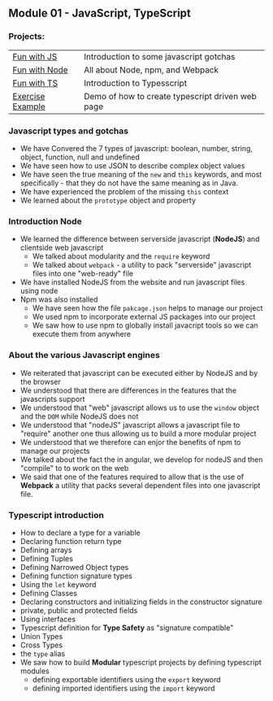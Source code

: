 ## Module 01 - JavaScript, TypeScript
### Projects:
|     |     |
| --- | --- |
| [Fun with JS](fun-with-js/) | Introduction to some javascript gotchas | 
| [Fun with Node](fun-with-node) | All about Node, npm, and Webpack |
| [Fun with TS](fun-with-ts/) | Introduction to Typesscript |
| [Exercise Example](exercise-example/) | Demo of how to create typescript driven web page |

### Javascript types and gotchas
* We have Convered the 7 types of javascript: boolean, number, string, object, function, null and undefined
* We have seen how to use JSON to describe complex object values
* We have seen the true meaning of the `new` and `this` keywords, and most specifically - that they do not have the same meaning as in Java.
* We have experienced the problem of the missing `this` context
* We learned about the `prototype` object and property

### Introduction Node
* We learned the difference between serverside javascript (**NodeJS**) and clientside web javascript
  * We talked about modularity and the `require` keyword
  * We talked about `webpack`  - a utility to pack "serverside" javascript files into one "web-ready" file
* We have installed NodeJS from the website and run javascript files using node
* Npm was also installed
    * We have seen how the file `pakcage.json` helps to manage our project
    * We used npm to incorporate external JS packages into our project
    * We saw how to use npm to globally install javacript tools so we can execute them from anywhere

### About the various Javascript engines
* We reiterated that javascript can be executed either by NodeJS and by the browser
* We understood that there are differences in the features that the javascripts support
* We understood that "web" javascript allows us to use the `window` object and the `DOM` while NodeJS does not
* We understood that "nodeJS" javascript allows a javascript file to "require" another one thus allowing us to build a more modular project
* We understood that we therefore can enjor the benefits of npm to manage our projects
* We talked about the fact the in angular, we develop for nodeJS and then "compile" to to work on the web
* We said that one of the features required to allow that is the use of **Webpack** a utility that packs several dependent files into one javascript file.

### Typescript introduction
* How to declare a type for a variable
* Declaring function return type
* Defining arrays
* Defining Tuples
* Defining Narrowed Object types
* Defining function signature types
* Using the `let` keyword
* Defining Classes
* Declaring constructors and initializing fields in the constructor signature
* private, public and protected fields
* Using interfaces
* Typescript definition for **Type Safety** as "signature compatible"
* Union Types
* Cross Types
* the `type` alias
* We saw how to build **Modular** typescript projects by defining typescript modules
  * defining exportable identifiers using the `export` keyword
  * defining imported identifiers using the `import` keyword


